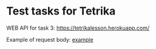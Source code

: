# Test tasks for Tetrika

WEB API for task 3: https://tetrikalesson.herokuapp.com/

Example of request body: [example](example.json)
